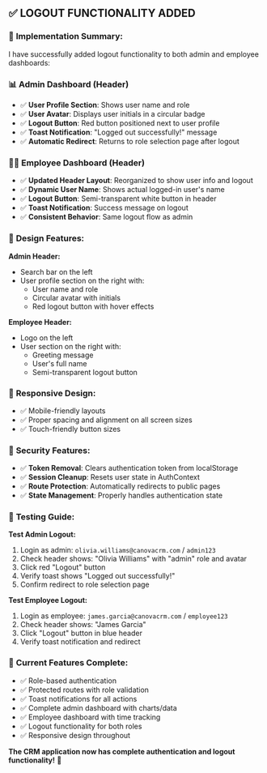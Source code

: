 ## ✅ LOGOUT FUNCTIONALITY ADDED

### 🎯 **Implementation Summary:**

I have successfully added logout functionality to both admin and employee dashboards:

### 📊 **Admin Dashboard (Header)**
- ✅ **User Profile Section**: Shows user name and role
- ✅ **User Avatar**: Displays user initials in a circular badge
- ✅ **Logout Button**: Red button positioned next to user profile
- ✅ **Toast Notification**: "Logged out successfully!" message
- ✅ **Automatic Redirect**: Returns to role selection page after logout

### 👨‍💼 **Employee Dashboard (Header)**
- ✅ **Updated Header Layout**: Reorganized to show user info and logout
- ✅ **Dynamic User Name**: Shows actual logged-in user's name
- ✅ **Logout Button**: Semi-transparent white button in header
- ✅ **Toast Notification**: Success message on logout
- ✅ **Consistent Behavior**: Same logout flow as admin

### 🎨 **Design Features:**

**Admin Header:**
- Search bar on the left
- User profile section on the right with:
  - User name and role
  - Circular avatar with initials
  - Red logout button with hover effects

**Employee Header:**
- Logo on the left
- User section on the right with:
  - Greeting message
  - User's full name
  - Semi-transparent logout button

### 📱 **Responsive Design:**
- ✅ Mobile-friendly layouts
- ✅ Proper spacing and alignment on all screen sizes
- ✅ Touch-friendly button sizes

### 🔐 **Security Features:**
- ✅ **Token Removal**: Clears authentication token from localStorage
- ✅ **Session Cleanup**: Resets user state in AuthContext
- ✅ **Route Protection**: Automatically redirects to public pages
- ✅ **State Management**: Properly handles authentication state

### 🧪 **Testing Guide:**

**Test Admin Logout:**
1. Login as admin: `olivia.williams@canovacrm.com` / `admin123`
2. Check header shows: "Olivia Williams" with "admin" role and avatar
3. Click red "Logout" button
4. Verify toast shows "Logged out successfully!"
5. Confirm redirect to role selection page

**Test Employee Logout:**
1. Login as employee: `james.garcia@canovacrm.com` / `employee123`
2. Check header shows: "James Garcia" 
3. Click "Logout" button in blue header
4. Verify toast notification and redirect

### 🎉 **Current Features Complete:**
- ✅ Role-based authentication
- ✅ Protected routes with role validation
- ✅ Toast notifications for all actions
- ✅ Complete admin dashboard with charts/data
- ✅ Employee dashboard with time tracking
- ✅ Logout functionality for both roles
- ✅ Responsive design throughout

**The CRM application now has complete authentication and logout functionality!** 🚀
